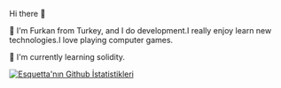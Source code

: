 Hi there  👋


🔶 I'm Furkan from Turkey, and I do  development.I really enjoy learn new technologies.I love playing computer games.

🔶 I'm currently learning solidity.

[![Esquetta'nın Github İstatistikleri](https://github-readme-stats.vercel.app/api?username=Esquetta&show_icons=true&theme=dark)](https://github.com/anuraghazra/github-readme-stats)



